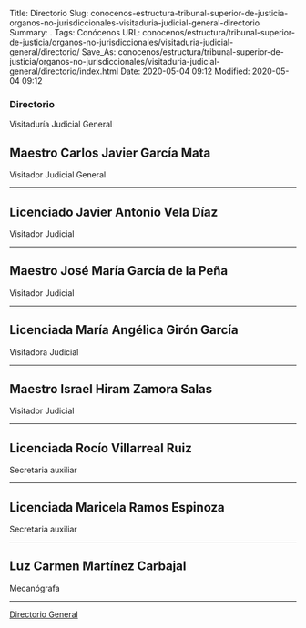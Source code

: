 Title: Directorio
Slug: conocenos-estructura-tribunal-superior-de-justicia-organos-no-jurisdiccionales-visitaduria-judicial-general-directorio
Summary: .
Tags: Conócenos
URL: conocenos/estructura/tribunal-superior-de-justicia/organos-no-jurisdiccionales/visitaduria-judicial-general/directorio/
Save_As: conocenos/estructura/tribunal-superior-de-justicia/organos-no-jurisdiccionales/visitaduria-judicial-general/directorio/index.html
Date: 2020-05-04 09:12
Modified: 2020-05-04 09:12



### Directorio

Visitaduría Judicial General

## Maestro Carlos Javier García Mata

Visitador Judicial General

---

## Licenciado Javier Antonio Vela Díaz

Visitador Judicial 

---

## Maestro José María García de la Peña

Visitador Judicial

---

## Licenciada María Angélica Girón García

Visitadora Judicial

---

## Maestro Israel Hiram Zamora Salas

Visitador Judicial

---

## Licenciada Rocío Villarreal Ruiz

Secretaria auxiliar

---

## Licenciada Maricela Ramos Espinoza

Secretaria auxiliar

---

## Luz Carmen Martínez Carbajal

Mecanógrafa 

---

[Directorio General](https://www.pjecz.gob.mx/transparencia/articulo-21/f03-directorio/)






